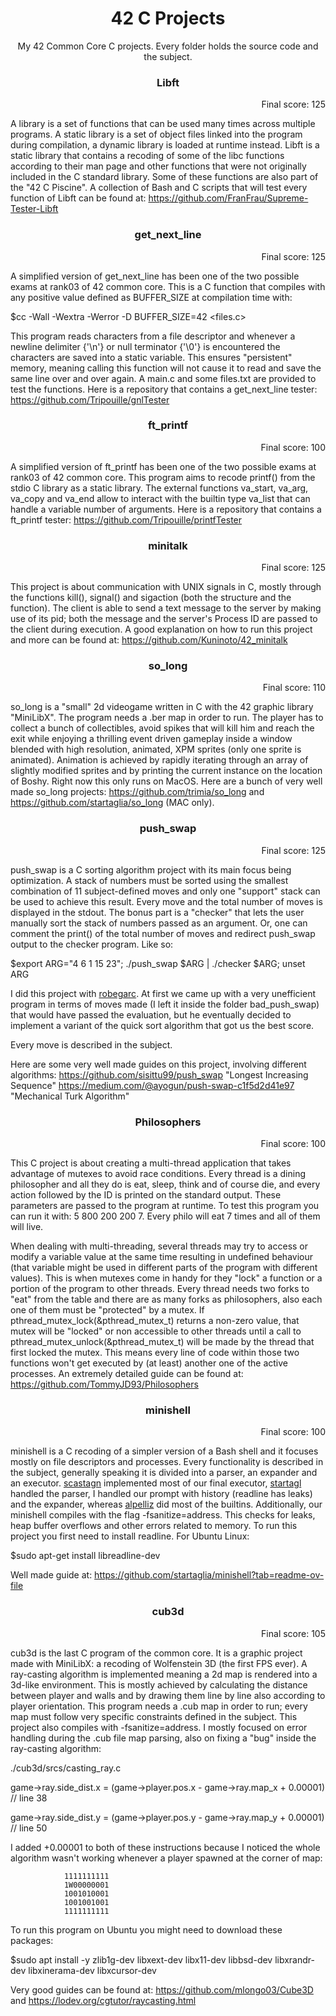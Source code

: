 <h1 align="center">42 C Projects</h1>

<p align="center">My 42 Common Core C projects. Every folder holds the source code and the subject.</p>

<h3 align="center">Libft</h3>

<p align="right">Final score: 125</p>

A library is a set of functions that can be used many times across multiple programs.
A static library is a set of object files linked into the program during compilation,
a dynamic library is loaded at runtime instead.
Libft is a static library that contains a recoding of some of the libc functions
according to their man page and other functions that were not originally included in
the C standard library. Some of these functions are also part of the "42 C Piscine".
A collection of Bash and C scripts that will test every function of Libft can be
found at: https://github.com/FranFrau/Supreme-Tester-Libft

<h3 align="center">get_next_line</h3>

<p align="right">Final score: 125</p>

A simplified version of get_next_line has been one of the two possible exams at rank03
of 42 common core. This is a C function that compiles with any positive value defined
as BUFFER_SIZE at compilation time with:

$cc -Wall -Wextra -Werror -D BUFFER_SIZE=42 <files.c>

This program reads characters from a file descriptor and whenever a newline
delimiter {'\n'} or null terminator {'\0'} is encountered the characters are saved into
a static variable. This ensures "persistent" memory, meaning calling this function will
not cause it to read and save the same line over and over again.
A main.c and some files.txt are provided to test the functions.
Here is a repository that contains a get_next_line tester:
https://github.com/Tripouille/gnlTester

<h3 align="center">ft_printf</h3>

<p align="right">Final score: 100</p>

A simplified version of ft_printf has been one of the two possible exams at rank03
of 42 common core. This program aims to recode printf() from the stdio C library
as a static library. The external functions va_start, va_arg, va_copy and va_end
allow to interact with the builtin type va_list that can handle a variable
number of arguments.
Here is a repository that contains a ft_printf tester:
https://github.com/Tripouille/printfTester

<h3 align="center">minitalk</h3>

<p align="right">Final score: 125</p>

This project is about communication with UNIX signals in C, mostly through the
functions kill(), signal() and sigaction (both the structure and the function).
The client is able to send a text message to the server by making use of its
pid; both the message and the server's Process ID are passed to the client
during execution.
A good explanation on how to run this project and more can be found at:
https://github.com/Kuninoto/42_minitalk

<h3 align="center">so_long</h3>

<p align="right">Final score: 110</p>

so_long is a "small" 2d videogame written in C with the 42 graphic library "MiniLibX".
The program needs a .ber map in order to run.
The player has to collect a bunch of collectibles, avoid spikes that will kill him and
reach the exit while enjoying a thrilling event driven gameplay inside a window
blended with high resolution, animated, XPM sprites (only one sprite is animated).
Animation is achieved by rapidly iterating through an array of slightly modified
sprites and by printing the current instance on the location of Boshy.
Right now this only runs on MacOS.
Here are a bunch of very well made so_long projects: https://github.com/trimia/so_long and https://github.com/startaglia/so_long (MAC only).

<h3 align="center">push_swap</h3>

<p align="right">Final score: 125</p>

push_swap is a C sorting algorithm project with its main focus being optimization.
A stack of numbers must be sorted using the smallest combination of 11 subject-defined
moves and only one "support" stack can be used to achieve this result.
Every move and the total number of moves is displayed in the stdout.
The bonus part is a "checker" that lets the user manually sort the stack of
numbers passed as an argument. Or, one can comment the print() of the total number
of moves and redirect push_swap output to the checker program. Like so:

$export ARG="4 6 1 15 23"; ./push_swap $ARG | ./checker $ARG; unset ARG

I did this project with [robegarc](https://github.com/dieremy). At first we came up with a very
unefficient program in terms of moves made (I left it inside the folder bad_push_swap) that
would have passed the evaluation, but he eventually decided to implement a variant
of the quick sort algorithm that got us the best score.

Every move is described in the subject.

Here are some very well made guides on this project, involving different algorithms:
https://github.com/sisittu99/push_swap		  	"Longest Increasing Sequence"
https://medium.com/@ayogun/push-swap-c1f5d2d41e97 	"Mechanical Turk Algorithm"

<h3 align="center">Philosophers</h3>

<p align="right">Final score: 100</p>

This C project is about creating a multi-thread application that takes advantage
of mutexes to avoid race conditions. Every thread is a dining philosopher and all
they do is eat, sleep, think and of course die, and every action followed by the
ID is printed on the standard output. These parameters are passed to the program
at runtime. To test this program you can run it with: 5 800 200 200 7. Every
philo will eat 7 times and all of them will live.

When dealing with multi-threading, several threads may try to access or modify
a variable value at the same time resulting in undefined behaviour (that variable
might be used in different parts of the program with different values). This is
when mutexes come in handy for they "lock" a function or a portion of the program 
to other threads.
Every thread needs two forks to "eat" from the table and there are as many forks
as philosophers, also each one of them must be "protected" by a mutex.
If pthread_mutex_lock(&pthread_mutex_t) returns a non-zero value, that mutex will
be "locked" or non accessible to other threads until a call to
pthread_mutex_unlock(&pthread_mutex_t) will be made by the thread that first
locked the mutex. This means every line of code within those two functions won't
get executed by (at least) another one of the active processes.
An extremely detailed guide can be found at:
https://github.com/TommyJD93/Philosophers

<h3 align="center">minishell</h3>

<p align="right">Final score: 100</p>

minishell is a C recoding of a simpler version of a Bash shell and it focuses mostly on
file descriptors and processes. Every functionality is described in the subject,
generally speaking it is divided into a parser, an expander and an executor.
[scastagn](https://github.com/IamG-Root) implemented most of our final executor, [startagl](https://github.com/startaglia) handled the parser,
I handled our prompt with history (readline has leaks) and the expander, whereas
[alpelliz](https://github.com/Beta-J23) did most of the builtins.
Additionally, our minishell compiles with the flag -fsanitize=address. This
checks for leaks, heap buffer overflows and other errors related to memory.
To run this project you first need to install readline. For Ubuntu Linux:

$sudo apt-get install libreadline-dev

Well made guide at: https://github.com/startaglia/minishell?tab=readme-ov-file

<h3 align="center">cub3d</h3>

<p align="right">Final score: 105</p>

cub3d is the last C program of the common core. It is a graphic project made
with MiniLibX: a recoding of Wolfenstein 3D (the first FPS ever).
A ray-casting algorithm is implemented meaning a 2d map is rendered into a
3d-like environment. This is mostly achieved by calculating the distance
between player and walls and by drawing them line by line also according to
player orientation. This program needs a .cub map in order to run; every map
must follow very specific constraints defined in the subject.
This project also compiles with -fsanitize=address.
I mostly focused on error handling during the .cub file map parsing, also on
fixing a "bug" inside the ray-casting algorithm:

./cub3d/srcs/casting_ray.c

game->ray.side_dist.x = (game->player.pos.x - game->ray.map_x + 0.00001) // line 38

game->ray.side_dist.y = (game->player.pos.y - game->ray.map_y + 0.00001) // line 50


I added +0.00001 to both of these instructions because I noticed the whole
algorithm wasn't working whenever a player spawned at the corner of map:

				1111111111
				1W00000001
				1001010001
				1001001001
				1111111111

To run this program on Ubuntu you might need to download these packages:

$sudo apt install -y zlib1g-dev libxext-dev libx11-dev libbsd-dev libxrandr-dev libxinerama-dev libxcursor-dev

Very good guides can be found at: https://github.com/mlongo03/Cube3D
and https://lodev.org/cgtutor/raycasting.html
